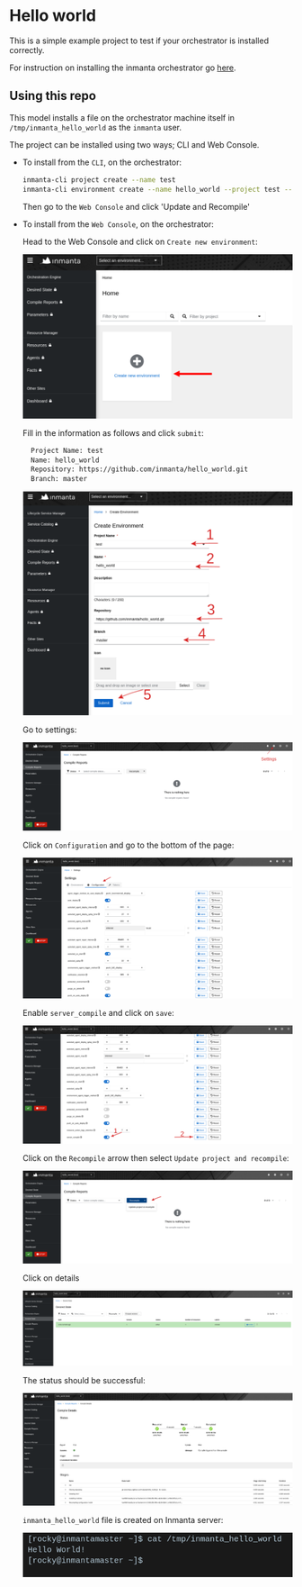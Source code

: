 # Hello world

This is a simple example project to test if your orchestrator is installed correctly.

For instruction on installing the inmanta orchestrator go [here](https://docs.inmanta.com/community/latest/install.html).

## Using this repo

This model installs a file on the orchestrator machine itself in `/tmp/inmanta_hello_world` as the `inmanta` user.

The project can be installed using two ways; CLI and Web Console.

* To install from the `CLI`, on the orchestrator:

    ```bash
    inmanta-cli project create --name test
    inmanta-cli environment create --name hello_world --project test --repo-url git@github.com:inmanta/hello_world.git
    ```

    Then go to the `Web Console` and click 'Update and Recompile'

* To install from the `Web Console`, on the orchestrator:

    Head to the Web Console and click on `Create new environment`:

    ![mainpage](images/1.png)

    Fill in the information as follows and click `submit`:

    ```txt
      Project Name: test
      Name: hello_world
      Repository: https://github.com/inmanta/hello_world.git
      Branch: master
    ```

    ![createEnv](images/22.png)

    Go to settings:

    ![settings](images/3.png)

    Click on `Configuration` and go to the bottom of the page:

    ![configuration](images/4.png)

    Enable `server_compile` and click on `save`:

    ![serverCompile](images/5.png)

    Click on the `Recompile` arrow then select `Update project and recompile`:

    ![updateAndRecompile](images/6.png)

    Click on details

    ![compileDetails](images/7.png)

    The status should be successful:

    ![compileStatus](images/8.png)

    `inmanta_hello_world` file is created on Inmanta server:

    ![inmantaFile](images/9.png)